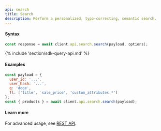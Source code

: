 ```yaml
---
api: search
title: Search
description: Perform a personalized, typo-correcting, semantic search.
---
```


#### Syntax
```js
const response = await client.api.search.search(payload, options);
```

{% include 'section/sdk-query-api.md' %}

#### Examples
```js
const payload = {
  user_id: '...',
  user_hash: '...',
  q: 'doge',
  fl: ['title', 'sale_price', 'custom_attributes.*']
};
const { products } = await client.api.search.search(payload);
```

#### Learn more
For advanced usage, see [REST API](https://api.askmiso.com/#tag/Search-APIs/operation/search_v1_search_search_post).
